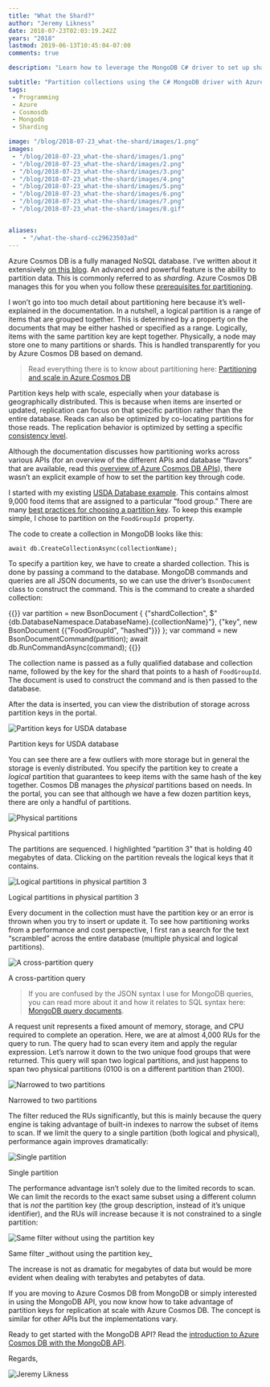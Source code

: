 ```yaml
---
title: "What the Shard?"
author: "Jeremy Likness"
date: 2018-07-23T02:03:19.242Z
years: "2018"
lastmod: 2019-06-13T10:45:04-07:00
comments: true

description: "Learn how to leverage the MongoDB C# driver to set up sharding with partition key from code for your Azure Cosmos DB database."

subtitle: "Partition collections using the C# MongoDB driver with Azure Cosmos DB."
tags:
 - Programming 
 - Azure 
 - Cosmosdb 
 - Mongodb 
 - Sharding 

image: "/blog/2018-07-23_what-the-shard/images/1.png" 
images:
 - "/blog/2018-07-23_what-the-shard/images/1.png" 
 - "/blog/2018-07-23_what-the-shard/images/2.png" 
 - "/blog/2018-07-23_what-the-shard/images/3.png" 
 - "/blog/2018-07-23_what-the-shard/images/4.png" 
 - "/blog/2018-07-23_what-the-shard/images/5.png" 
 - "/blog/2018-07-23_what-the-shard/images/6.png" 
 - "/blog/2018-07-23_what-the-shard/images/7.png" 
 - "/blog/2018-07-23_what-the-shard/images/8.gif" 


aliases:
    - "/what-the-shard-cc29623503ad"
---
```


Azure Cosmos DB is a fully managed NoSQL database. I’ve written about it extensively [on this blog](/tags/cosmosdb). An advanced and powerful feature is the ability to partition data. This is commonly referred to as _sharding_. Azure Cosmos DB manages this for you when you follow these [prerequisites for partitioning](https://jlik.me/dx8).

I won’t go into too much detail about partitioning here because it’s well-explained in the documentation. In a nutshell, a logical partition is a range of items that are grouped together. This is determined by a property on the documents that may be either hashed or specified as a range. Logically, items with the same partition key are kept together. Physically, a node may store one to many partitions or shards. This is handled transparently for you by Azure Cosmos DB based on demand.

> Read everything there is to know about partitioning here: [Partitioning and scale in Azure Cosmos DB](https://jlik.me/dx5)

Partition keys help with scale, especially when your database is geographically distributed. This is because when items are inserted or updated, replication can focus on that specific partition rather than the entire database. Reads can also be optimized by co-locating partitions for those reads. The replication behavior is optimized by setting a specific [consistency level](/cloud-nosql-azure-cosmosdb-consistency-levels-cfe8348686e6).

Although the documentation discusses how partitioning works across various APIs (for an overview of the different APIs and database “flavors” that are available, read this [overview of Azure Cosmos DB APIs](/getting-started-with-cosmosdb-sql-api-da52719f30de)), there wasn’t an explicit example of how to set the partition key through code.

I started with my existing <i class="fab fa-github"></i> [USDA Database example](https://github.com/JeremyLikness/explore-cosmos-db). This contains almost 9,000 food items that are assigned to a particular “food group.” There are many [best practices for choosing a partition key](https://jlik.me/dx6). To keep this example simple, I chose to partition on the `FoodGroupId `property.

The code to create a collection in MongoDB looks like this:

`await db.CreateCollectionAsync(collectionName);`

To specify a partition key, we have to create a sharded collection. This is done by passing a command to the database. MongoDB commands and queries are all JSON documents, so we can use the driver’s `BsonDocument` class to construct the command. This is the command to create a sharded collection:

{{<highlight CSharp>}}
var partition = new BsonDocument {
    {"shardCollection", $"{db.DatabaseNamespace.DatabaseName}.{collectionName}"},
    {"key", new BsonDocument {{"FoodGroupId", "hashed"}}}
};
var command = new BsonDocumentCommand<BsonDocument>(partition);
await db.RunCommandAsync(command);
{{</highlight>}}

The collection name is passed as a fully qualified database and collection name, followed by the key for the shard that points to a hash of `FoodGroupId`. The document is used to construct the command and is then passed to the database.

After the data is inserted, you can view the distribution of storage across partition keys in the portal.

![Partition keys for USDA database](/blog/2018-07-23_what-the-shard/images/1.png)
<figcaption>Partition keys for USDA database</figcaption>

You can see there are a few outliers with more storage but in general the storage is evenly distributed. You specify the partition key to create a _logical_ partition that guarantees to keep items with the same hash of the key together. Cosmos DB manages the _physical_ partitions based on needs. In the portal, you can see that although we have a few dozen partition keys, there are only a handful of partitions.

![Physical partitions](/blog/2018-07-23_what-the-shard/images/2.png)
<figcaption>Physical partitions</figcaption>

The partitions are sequenced. I highlighted “partition 3” that is holding 40 megabytes of data. Clicking on the partition reveals the logical keys that it contains.

![Logical partitions in physical partition 3](/blog/2018-07-23_what-the-shard/images/3.png)
<figcaption>Logical partitions in physical partition 3</figcaption>

Every document in the collection must have the partition key or an error is thrown when you try to insert or update it. To see how partitioning works from a performance and cost perspective, I first ran a search for the text “scrambled” across the entire database (multiple physical and logical partitions).

![A cross-partition query](/blog/2018-07-23_what-the-shard/images/4.png)
<figcaption>A cross-partition query</figcaption>

> If you are confused by the JSON syntax I use for MongoDB queries, you can read more about it and how it relates to SQL syntax here: [MongoDB query documents](https://docs.mongodb.com/manual/tutorial/query-documents/).

A request unit represents a fixed amount of memory, storage, and CPU required to complete an operation. Here, we are at almost 4,000 RUs for the query to run. The query had to scan every item and apply the regular expression. Let’s narrow it down to the two unique food groups that were returned. This query will span two logical partitions, and just happens to span two physical partitions (0100 is on a different partition than 2100).

![Narrowed to two partitions](/blog/2018-07-23_what-the-shard/images/5.png)
<figcaption>Narrowed to two partitions</figcaption>

The filter reduced the RUs significantly, but this is mainly because the query engine is taking advantage of built-in indexes to narrow the subset of items to scan. If we limit the query to a single partition (both logical and physical), performance again improves dramatically:

![Single partition](/blog/2018-07-23_what-the-shard/images/6.png)
<figcaption>Single partition</figcaption>

The performance advantage isn’t solely due to the limited records to scan. We can limit the records to the exact same subset using a different column that is _not_ the partition key (the group description, instead of it’s unique identifier), and the RUs will increase because it is not constrained to a single partition:

![Same filter _without using the partition key_](/blog/2018-07-23_what-the-shard/images/7.png)
<figcaption>Same filter _without using the partition key_</figcaption>

The increase is not as dramatic for megabytes of data but would be more evident when dealing with terabytes and petabytes of data.

If you are moving to Azure Cosmos DB from MongoDB or simply interested in using the MongoDB API, you now know how to take advantage of partition keys for replication at scale with Azure Cosmos DB. The concept is similar for other APIs but the implementations vary.

Ready to get started with the MongoDB API? Read the [introduction to Azure Cosmos DB with the MongoDB API](https://jlik.me/dx7).

Regards,

![Jeremy Likness](/blog/2018-07-23_what-the-shard/images/8.gif)
